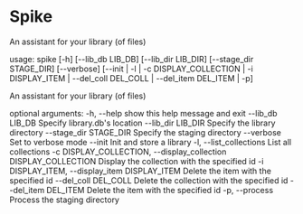 # Spike
An assistant for your library (of files)

usage: spike [-h] [--lib_db LIB_DB] [--lib_dir LIB_DIR]
             [--stage_dir STAGE_DIR] [--verbose]
             [--init | -l | -c DISPLAY_COLLECTION | -i DISPLAY_ITEM | --del_coll DEL_COLL | --del_item DEL_ITEM | -p]

An assistant for your library (of files)

optional arguments:
  -h, --help            show this help message and exit
  --lib_db LIB_DB       Specify library.db's location
  --lib_dir LIB_DIR     Specify the library directory
  --stage_dir STAGE_DIR
                        Specify the staging directory
  --verbose             Set to verbose mode
  --init                Init and store a library
  -l, --list_collections
                        List all collections
  -c DISPLAY_COLLECTION, --display_collection DISPLAY_COLLECTION
                        Display the collection with the specified id
  -i DISPLAY_ITEM, --display_item DISPLAY_ITEM
                        Delete the item with the specified id
  --del_coll DEL_COLL   Delete the collection with the specified id
  --del_item DEL_ITEM   Delete the item with the specified id
  -p, --process         Process the staging directory
